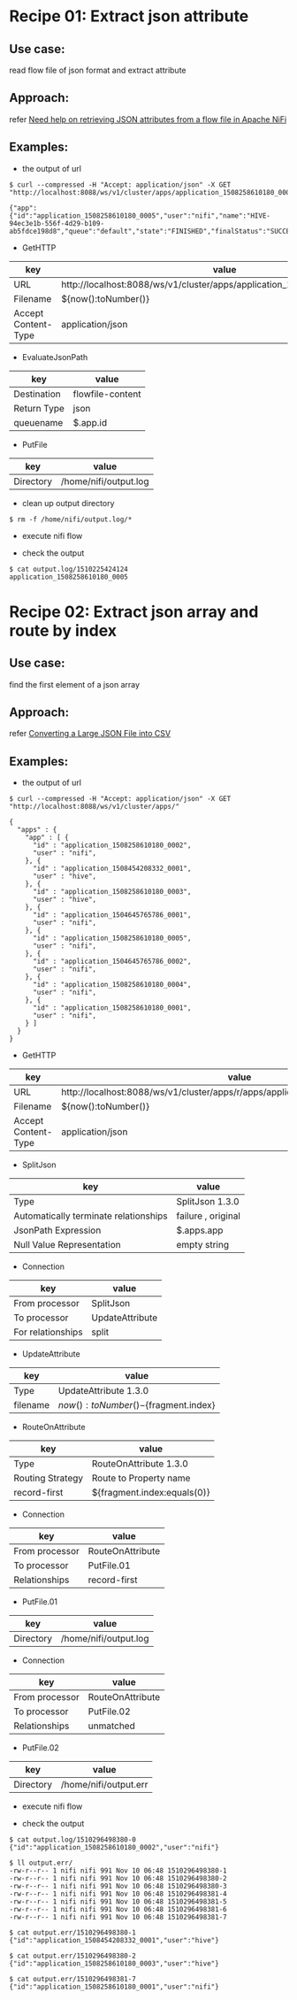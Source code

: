 # Recipe 01: Extract json attribute
## Use case: 
read flow file of json format and extract attribute
## Approach:
refer [Need help on retrieving JSON attributes from a flow file in Apache NiFi](https://codedump.io/share/RaaSdBAf00tQ/1/need-help-on-retrieving-json-attributes-from-a-flow-file-in-apache-nifi)
## Examples:

* the output of url
```
$ curl --compressed -H "Accept: application/json" -X GET "http://localhost:8088/ws/v1/cluster/apps/application_1508258610180_0005"

{"app":{"id":"application_1508258610180_0005","user":"nifi","name":"HIVE-94ec3e1b-556f-4d29-b109-ab5fdce198d8","queue":"default","state":"FINISHED","finalStatus":"SUCCEEDED","progress":100.0,"trackingUI":"History","trackingUrl":"http://sandbox.kylo.io:8088/proxy/application_1508258610180_0002/","diagnostics":"null","clusterId":1509512076762,"applicationType":"TEZ","applicationTags":"","priority":0,"startedTime":1508280606527,"finishedTime":1508281043707,"elapsedTime":437180,"amContainerLogs":"http://sandbox.kylo.io:8042/node/containerlogs/container_e02_1508258610180_0002_01_000001/nifi","amHostHttpAddress":"sandbox.kylo.io:8042","allocatedMB":-1,"allocatedVCores":-1,"runningContainers":-1,"memorySeconds":868106,"vcoreSeconds":627,"queueUsagePercentage":0.0,"clusterUsagePercentage":0.0,"preemptedResourceMB":0,"preemptedResourceVCores":0,"numNonAMContainerPreempted":0,"numAMContainerPreempted":0,"logAggregationStatus":"NOT_START","unmanagedApplication":false,"amNodeLabelExpression":""}}
```

* GetHTTP

key | value
-|-
URL | http://localhost:8088/ws/v1/cluster/apps/application_1508258610180_0005
Filename | ${now():toNumber()}
Accept Content-Type | application/json

* EvaluateJsonPath

key | value
-|-
Destination | flowfile-content
Return Type | json
queuename | $.app.id

* PutFile

key | value
-|-
Directory | /home/nifi/output.log

* clean up output directory
```
$ rm -f /home/nifi/output.log/*
```

* execute nifi flow

* check the output
```
$ cat output.log/1510225424124
application_1508258610180_0005
```


# Recipe 02: Extract json array and route by index
## Use case: 
find the first element of a json array
## Approach:
refer [Converting a Large JSON File into CSV](https://community.hortonworks.com/articles/64069/converting-a-large-json-file-into-csv.html)
## Examples:

* the output of url
```
$ curl --compressed -H "Accept: application/json" -X GET "http://localhost:8088/ws/v1/cluster/apps/"

{
  "apps" : {
    "app" : [ {
      "id" : "application_1508258610180_0002",
      "user" : "nifi",
    }, {
      "id" : "application_1508454208332_0001",
      "user" : "hive",
    }, {
      "id" : "application_1508258610180_0003",
      "user" : "hive",
    }, {
      "id" : "application_1504645765786_0001",
      "user" : "nifi",
    }, {
      "id" : "application_1508258610180_0005",
      "user" : "nifi",
    }, {
      "id" : "application_1504645765786_0002",
      "user" : "nifi",
    }, {
      "id" : "application_1508258610180_0004",
      "user" : "nifi",
    }, {
      "id" : "application_1508258610180_0001",
      "user" : "nifi",
    } ]
  }
}
```

* GetHTTP

key | value
-|-
URL | http://localhost:8088/ws/v1/cluster/apps/r/apps/application_1508258610180_0005
Filename | ${now():toNumber()}
Accept Content-Type | application/json

* SplitJson

key | value
-|-
Type | SplitJson 1.3.0
Automatically terminate relationships | failure , original
JsonPath Expression | $.apps.app
Null Value Representation | empty string

* Connection

key | value
-|-
From processor | SplitJson
To processor | UpdateAttribute
For relationships | split

* UpdateAttribute

key | value
-|-
Type | UpdateAttribute 1.3.0
filename | ${now():toNumber()}-${fragment.index}

* RouteOnAttribute

key | value
-|-
Type | RouteOnAttribute 1.3.0
Routing Strategy | Route to Property name
record-first | ${fragment.index:equals(0)}

* Connection

key | value
-|-
From processor | RouteOnAttribute
To processor | PutFile.01
Relationships | record-first

* PutFile.01

key | value
-|-
Directory | /home/nifi/output.log

* Connection

key | value
-|-
From processor | RouteOnAttribute
To processor | PutFile.02
Relationships | unmatched


* PutFile.02

key | value
-|-
Directory | /home/nifi/output.err


* execute nifi flow

* check the output
```
$ cat output.log/1510296498380-0
{"id":"application_1508258610180_0002","user":"nifi"}

$ ll output.err/
-rw-r--r-- 1 nifi nifi 991 Nov 10 06:48 1510296498380-1
-rw-r--r-- 1 nifi nifi 991 Nov 10 06:48 1510296498380-2
-rw-r--r-- 1 nifi nifi 991 Nov 10 06:48 1510296498380-3
-rw-r--r-- 1 nifi nifi 991 Nov 10 06:48 1510296498381-4
-rw-r--r-- 1 nifi nifi 991 Nov 10 06:48 1510296498381-5
-rw-r--r-- 1 nifi nifi 991 Nov 10 06:48 1510296498381-6
-rw-r--r-- 1 nifi nifi 991 Nov 10 06:48 1510296498381-7

$ cat output.err/1510296498380-1
{"id":"application_1508454208332_0001","user":"hive"}

$ cat output.err/1510296498380-2
{"id":"application_1508258610180_0003","user":"hive"}

$ cat output.err/1510296498381-7
{"id":"application_1508258610180_0001","user":"nifi"}

```
